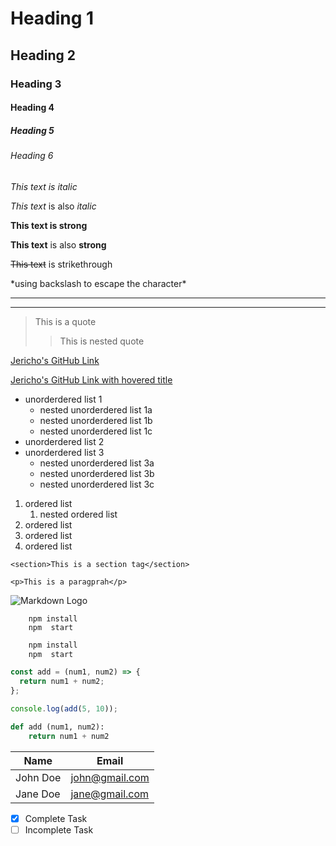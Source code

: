<!-- Headings -->

# Heading 1

## Heading 2

### Heading 3

#### Heading 4

##### Heading 5

###### Heading 6

<!-- italics -->

_This text is italic_

_This text_ is also _italic_

<!-- strong -->

**This text is strong**

**This text** is also **strong**

<!-- strikethrough -->

~~This text~~ is strikethrough

<!-- display asterisk, escaping the character -->

\*using backslash to escape the character\*

<!-- horizontal rule -->

---

---

<!-- blockquote -->

> This is a quote
>
> > This is nested quote

<!-- links -->

[Jericho's GitHub Link](https://github.com/monciego)

[Jericho's GitHub Link with hovered title](https://github.com/monciego "my github link")

<!-- unordered list -->
<!-- - or * -->

- unorderdered list 1
  - nested unorderdered list 1a
  - nested unorderdered list 1b
  - nested unorderdered list 1c
- unorderdered list 2
- unorderdered list 3
  - nested unorderdered list 3a
  - nested unorderdered list 3b
  - nested unorderdered list 3c

<!-- ordered list -->

1. ordered list
   1. nested ordered list
2. ordered list
3. ordered list
4. ordered list

<!-- inline code block -->

`<section>This is a section tag</section>`

`<p>This is a paragprah</p>`

<!-- images -->

![Markdown Logo](https://d33wubrfki0l68.cloudfront.net/f1f475a6fda1c2c4be4cac04033db5c3293032b4/513a4/assets/images/markdown-mark-white.svg)

<!-- GitHub markdown -->

<!-- code blocks -->

```
    npm install
    npm  start
```

```bash
    npm install
    npm  start
```

```javascript
const add = (num1, num2) => {
  return num1 + num2;
};

console.log(add(5, 10));
```

```python
def add (num1, num2):
    return num1 + num2
```

<!-- tables -->

| Name     | Email          |
| -------- | -------------- |
| John Doe | john@gmail.com |
| Jane Doe | jane@gmail.com |

<!-- task list -->

- [x] Complete Task
- [ ] Incomplete Task
